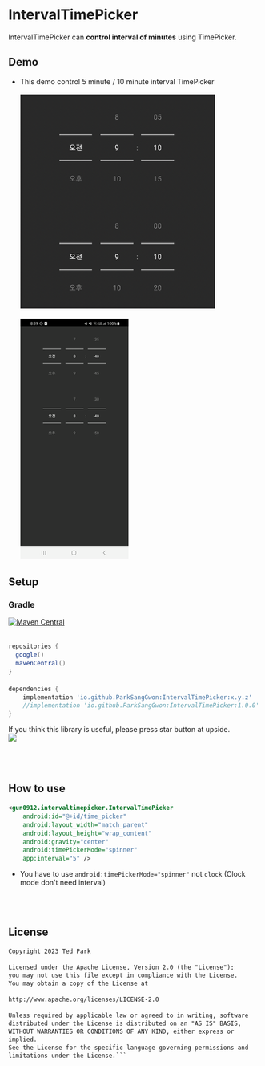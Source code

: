 # IntervalTimePicker
IntervalTimePicker can **control interval of minutes** using TimePicker.

## Demo
- This demo control 5 minute / 10 minute interval TimePicker
</br></br>
![](art/sample.png)
</br></br>
![](art/sample.gif)

## Setup

### Gradle
[![Maven Central](https://img.shields.io/maven-central/v/io.github.ParkSangGwon/intervalTimePicker.svg?label=Maven%20Central)](https://search.maven.org/search?q=g:%22io.github.ParkSangGwon%22%20AND%20a:%intervalTimePicker%22)

```gradle

repositories {
  google()
  mavenCentral()
}

dependencies {
    implementation 'io.github.ParkSangGwon:IntervalTimePicker:x.y.z'
    //implementation 'io.github.ParkSangGwon:IntervalTimePicker:1.0.0'
}

```

If you think this library is useful, please press star button at upside. </br>
<img src="https://phaser.io/content/news/2015/09/10000-stars.png" width="200">

</br></br>


## How to use
```xml
<gun0912.intervaltimepicker.IntervalTimePicker
    android:id="@+id/time_picker"
    android:layout_width="match_parent"
    android:layout_height="wrap_content"
    android:gravity="center"
    android:timePickerMode="spinner"
    app:interval="5" />
```
- You have to use `android:timePickerMode="spinner"` not `clock` (Clock mode don't need interval)

</br></br>
## License

````code
Copyright 2023 Ted Park

Licensed under the Apache License, Version 2.0 (the "License");
you may not use this file except in compliance with the License.
You may obtain a copy of the License at

http://www.apache.org/licenses/LICENSE-2.0

Unless required by applicable law or agreed to in writing, software
distributed under the License is distributed on an "AS IS" BASIS,
WITHOUT WARRANTIES OR CONDITIONS OF ANY KIND, either express or implied.
See the License for the specific language governing permissions and
limitations under the License.```
````
